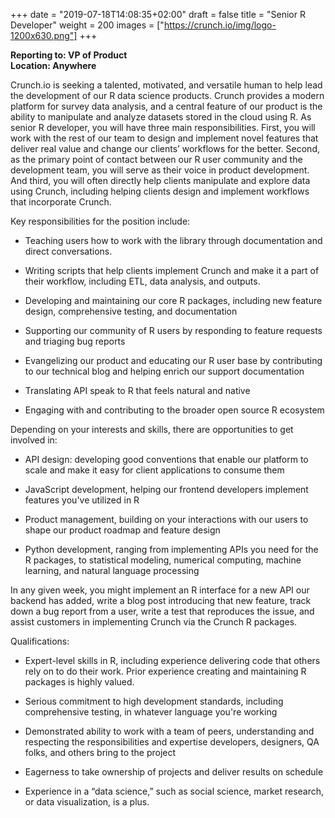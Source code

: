+++
date = "2019-07-18T14:08:35+02:00"
draft = false
title = "Senior R Developer"
weight = 200
images = ["https://crunch.io/img/logo-1200x630.png"]
+++

**Reporting to:	VP of Product <br/>
Location:	Anywhere**

Crunch.io is seeking a talented, motivated, and versatile human to help lead the development of our R data science products. Crunch provides a modern platform for survey data analysis, and a central feature of our product is the ability to manipulate and analyze datasets stored in the cloud using R. As senior R developer, you will have three main responsibilities. First, you will work with the rest of our team to design and implement novel features that deliver real value and change our clients’ workflows for the better. Second, as the primary point of contact between our R user community and the development team, you will serve as their voice in product development. And third, you will often directly help clients manipulate and explore data using Crunch, including helping clients design and implement workflows that incorporate Crunch.  

Key responsibilities for the position include:

* Teaching users how to work with the library through documentation and direct conversations.

* Writing scripts that help clients implement Crunch and make it a part of their workflow, including ETL, data analysis, and outputs.  

* Developing and maintaining our core R packages, including new feature design, comprehensive testing, and documentation

* Supporting our community of R users by responding to feature requests and triaging bug reports

* Evangelizing our product and educating our R user base by contributing to our technical blog and helping enrich our support documentation

* Translating API speak to R that feels natural and native

* Engaging with and contributing to the broader open source R ecosystem

Depending on your interests and skills, there are opportunities to get involved in:

* API design: developing good conventions that enable our platform to scale and make it easy for client applications to consume them

* JavaScript development, helping our frontend developers implement features you've utilized in R

* Product management, building on your interactions with our users to shape our product roadmap and feature design

* Python development, ranging from implementing APIs you need for the R packages, to  statistical modeling, numerical computing, machine learning, and natural language processing

In any given week, you might implement an R interface for a new API our backend has added, write a blog post introducing that new feature, track down a bug report from a user, write a test that reproduces the issue, and assist customers in implementing Crunch via the Crunch R packages.

Qualifications:

* Expert-level skills in R, including experience delivering code that others rely on to do their work. Prior experience creating and maintaining R packages is highly valued.

* Serious commitment to high development standards, including comprehensive testing, in whatever language you're working

* Demonstrated ability to work with a team of peers, understanding and respecting the responsibilities and expertise developers, designers, QA folks, and others bring to the project

* Eagerness to take ownership of projects and deliver results on schedule

* Experience in a “data science,” such as social science, market research, or data visualization, is a plus.
